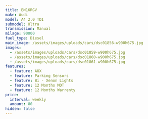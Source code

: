 ```yaml
---
title: BN16RGV
make: Audi
model: A4 2.0 TDI
submodel: Ultra
transmission: Manual
milage: 90000
fuel_type: Diesel
main_image: /assets/images/uploads/cars/dsc01856-w900h675.jpg
images:
  - /assets/images/uploads/cars/dsc01859-w900h675.jpg
  - /assets/images/uploads/cars/dsc01860-w900h675.jpg
  - /assets/images/uploads/cars/dsc01861-w900h675.jpg
features:
  - feature: AUX
  - feature: Parking Sensors
  - feature: Bi - Xenon Lights
  - feature: 12 Months MOT
  - feature: 12 Months Warrenty
price:
  interval: weekly
  amount: 80
hidden: false
---
```

